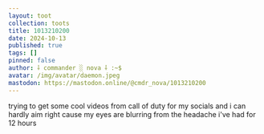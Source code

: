 ```yaml
---
layout: toot
collection: toots
title: 1013210200
date: 2024-10-13
published: true
tags: []
pinned: false
author: ⸸ commander ░ nova ⸸ :~$
avatar: /img/avatar/daemon.jpeg
mastodon: https://mastodon.online/@cmdr_nova/1013210200
---
```


trying to get some cool videos from call of duty for my socials and i can hardly aim right cause my eyes are blurring from the headache i've had for 12 hours
